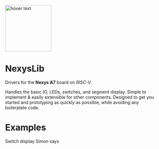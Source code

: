 <img src="https://user-images.githubusercontent.com/95217387/184707016-3987e1de-881a-4334-a894-2d7bc1bb4e37.png" width="150" title="hover text">

# NexysLib

Drivers for the **Nexys A7** board on *RISC-V*.

Handles the basic IO, LEDs, switches, and segment display.
Simple to implement & easily extensible for other components.
Designed to get you started and prototyping as quickly as possible, while avoiding any boilerplate code.

# Examples
Switch display
Simon says
